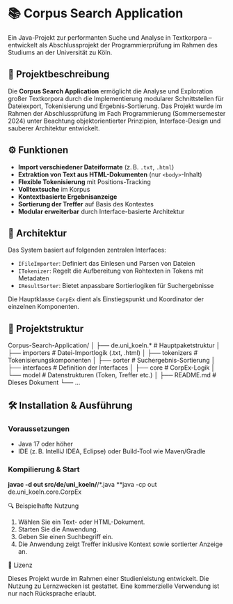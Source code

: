 # 📚 Corpus Search Application

Ein Java-Projekt zur performanten Suche und Analyse in Textkorpora – entwickelt als Abschlussprojekt der Programmierprüfung im Rahmen des Studiums an der Universität zu Köln.

## 🧩 Projektbeschreibung

Die **Corpus Search Application** ermöglicht die Analyse und Exploration großer Textkorpora durch die Implementierung modularer Schnittstellen für Dateiexport, Tokenisierung und Ergebnis-Sortierung. Das Projekt wurde im Rahmen der Abschlussprüfung im Fach Programmierung (Sommersemester 2024) unter Beachtung objektorientierter Prinzipien, Interface-Design und sauberer Architektur entwickelt.

## ⚙️ Funktionen

- **Import verschiedener Dateiformate** (z. B. `.txt`, `.html`)
- **Extraktion von Text aus HTML-Dokumenten** (nur `<body>`-Inhalt)
- **Flexible Tokenisierung** mit Positions-Tracking
- **Volltextsuche** im Korpus
- **Kontextbasierte Ergebnisanzeige**
- **Sortierung der Treffer** auf Basis des Kontextes
- **Modular erweiterbar** durch Interface-basierte Architektur

## 🧱 Architektur

Das System basiert auf folgenden zentralen Interfaces:

- `IFileImporter`: Definiert das Einlesen und Parsen von Dateien
- `ITokenizer`: Regelt die Aufbereitung von Rohtexten in Tokens mit Metadaten
- `IResultSorter`: Bietet anpassbare Sortierlogiken für Suchergebnisse

Die Hauptklasse `CorpEx` dient als Einstiegspunkt und Koordinator der einzelnen Komponenten.

## 📂 Projektstruktur
Corpus-Search-Application/
│
├── de.uni_koeln.* # Hauptpaketstruktur
│ ├── importers # Datei-Importlogik (.txt, .html)
│ ├── tokenizers # Tokenisierungskomponenten
│ ├── sorter # Suchergebnis-Sortierung
│ ├── interfaces # Definition der Interfaces
│ ├── core # CorpEx-Logik
│ └── model # Datenstrukturen (Token, Treffer etc.)
│
├── README.md # Dieses Dokument
└── ...

## 🛠️ Installation & Ausführung

### Voraussetzungen

- Java 17 oder höher
- IDE (z. B. IntelliJ IDEA, Eclipse) oder Build-Tool wie Maven/Gradle

### Kompilierung & Start


**javac -d out src/de/uni_koeln/**/*.java
**java -cp out de.uni_koeln.core.CorpEx


🔍 Beispielhafte Nutzung

   1. Wählen Sie ein Text- oder HTML-Dokument.
   2. Starten Sie die Anwendung.
   3. Geben Sie einen Suchbegriff ein.
   4. Die Anwendung zeigt Treffer inklusive Kontext sowie sortierter Anzeige an.

📄 Lizenz

Dieses Projekt wurde im Rahmen einer Studienleistung entwickelt. Die Nutzung zu Lernzwecken ist gestattet. Eine kommerzielle Verwendung ist nur nach Rücksprache erlaubt.
